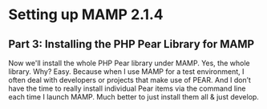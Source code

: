 # Setting up MAMP 2.1.4

## Part 3: Installing the PHP Pear Library for MAMP

Now we'll install the whole PHP Pear library under MAMP. Yes, the whole library. Why? Easy. Because when I use MAMP for a test environment, I often deal with developers or  projects that make use of PEAR. And I don’t have the time to really install individual Pear items via the command line each time I launch MAMP. Much better to just install them all & just develop.

